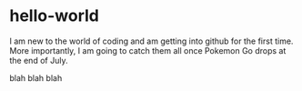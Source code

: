 # hello-world
I am new to the world of coding and am getting into github for the first time. More importantly, I am going to catch them all once Pokemon Go drops at the end of July. 


blah blah blah
